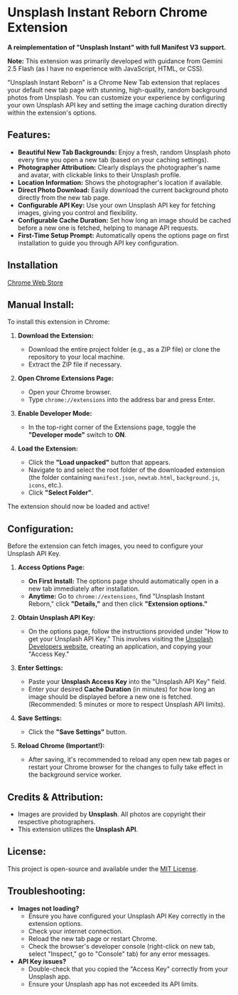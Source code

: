 # Unsplash Instant Reborn Chrome Extension

**A reimplementation of "Unsplash Instant" with full Manifest V3 support.**

**Note:** This extension was primarily developed with guidance from Gemini 2.5 Flash (as I have no experience with JavaScript, HTML, or CSS).


"Unsplash Instant Reborn" is a Chrome New Tab extension that replaces your default new tab page with stunning, high-quality, random background photos from Unsplash. You can customize your experience by configuring your own Unsplash API key and setting the image caching duration directly within the extension's options.


## Features:

* **Beautiful New Tab Backgrounds:** Enjoy a fresh, random Unsplash photo every time you open a new tab (based on your caching settings).
* **Photographer Attribution:** Clearly displays the photographer's name and avatar, with clickable links to their Unsplash profile.
* **Location Information:** Shows the photographer's location if available.
* **Direct Photo Download:** Easily download the current background photo directly from the new tab page.
* **Configurable API Key:** Use your own Unsplash API key for fetching images, giving you control and flexibility.
* **Configurable Cache Duration:** Set how long an image should be cached before a new one is fetched, helping to manage API requests.
* **First-Time Setup Prompt:** Automatically opens the options page on first installation to guide you through API key configuration.

## Installation

[Chrome Web Store](https://chromewebstore.google.com/detail/unsplash-instant-reborn/nhielejgoepolmhbgbhfiijgniefalki)

## Manual Install:

To install this extension in Chrome:

1.  **Download the Extension:**
    * Download the entire project folder (e.g., as a ZIP file) or clone the repository to your local machine.
    * Extract the ZIP file if necessary.

2.  **Open Chrome Extensions Page:**
    * Open your Chrome browser.
    * Type `chrome://extensions` into the address bar and press Enter.

3.  **Enable Developer Mode:**
    * In the top-right corner of the Extensions page, toggle the **"Developer mode"** switch to **ON**.

4.  **Load the Extension:**
    * Click the **"Load unpacked"** button that appears.
    * Navigate to and select the root folder of the downloaded extension (the folder containing `manifest.json`, `newtab.html`, `background.js`, `icons`, etc.).
    * Click **"Select Folder"**.

The extension should now be loaded and active!

## Configuration:

Before the extension can fetch images, you need to configure your Unsplash API Key.

1.  **Access Options Page:**
    * **On First Install:** The options page should automatically open in a new tab immediately after installation.
    * **Anytime:** Go to `chrome://extensions`, find "Unsplash Instant Reborn," click **"Details,"** and then click **"Extension options."**

2.  **Obtain Unsplash API Key:**
    * On the options page, follow the instructions provided under "How to get your Unsplash API Key." This involves visiting the [Unsplash Developers website](https://unsplash.com/developers), creating an application, and copying your "Access Key."

3.  **Enter Settings:**
    * Paste your **Unsplash Access Key** into the "Unsplash API Key" field.
    * Enter your desired **Cache Duration** (in minutes) for how long an image should be displayed before a new one is fetched. (Recommended: 5 minutes or more to respect Unsplash API limits).

4.  **Save Settings:**
    * Click the **"Save Settings"** button.

5.  **Reload Chrome (Important!):**
    * After saving, it's recommended to reload any open new tab pages or restart your Chrome browser for the changes to fully take effect in the background service worker.

## Credits & Attribution:

* Images are provided by **Unsplash**. All photos are copyright their respective photographers.
* This extension utilizes the **Unsplash API**.

## License:

This project is open-source and available under the [MIT License](LICENSE).

## Troubleshooting:

* **Images not loading?**
    * Ensure you have configured your Unsplash API Key correctly in the extension options.
    * Check your internet connection.
    * Reload the new tab page or restart Chrome.
    * Check the browser's developer console (right-click on new tab, select "Inspect," go to "Console" tab) for any error messages.
* **API Key issues?**
    * Double-check that you copied the "Access Key" correctly from your Unsplash app.
    * Ensure your Unsplash app has not exceeded its API limits.